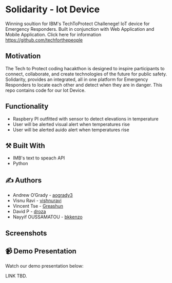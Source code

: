#  Solidarity - Iot Device

Winning soultion for IBM's TechToProtect Challenege! IoT device for Emergency Responders. Built in conjunction with Web Application and Mobile Application. Click here for information https://github.com/techforthepeople

## Motivation

The Tech to Protect coding hacakthon is designed to inspire participants to connect, collaborate, and create technologies of the future for public safety. Solidarity, provides an integrated, all in one platform for Emergency Responders to locate each other and detect when they are in danger. This repo contains code for our Iot Device.

## Functionality

* Raspbery PI outfitted with sensor to detect elevations in temperature 
* User will be alerted visual alert when temperatures rise 
* User will be alerted auido alert when temperatures rise 

## :hammer_and_pick: Built With

* IMB's text to speach API
* Python

## :writing_hand: Authors

* Andrew O’Grady - [aogrady3](https://github.com/aogrady3)
* Visnu Ravi - [vishnuravi](https://github.com/vishnuravi)
* Vincent Tse - [Greashun](https://github.com/Greashun)
* David P - [droza](https://github.com/droza)
* Nayyif OUSSAMATOU - [bkkenzo](https://github.com/bkkenzo)

## Screenshots


## :video_camera: Demo Presentation

Watch our demo presentation below:

LINK TBD.
